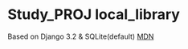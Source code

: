 # Study_PROJ local_library
Based on Django 3.2 & SQLite(default)
[MDN](https://developer.mozilla.org/zh-CN/docs/learn/Server-side/Django/Tutorial_local_library_website)

